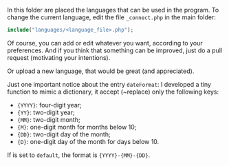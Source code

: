 In this folder are placed the languages that can be used in the program. To change the current language, edit the file ``_connect.php`` in the main folder:

```php
include("languages/<language_file>.php");
```

Of course, you can add or edit whatever you want, according to your preferences.
And if you think that something can be improved, just do a pull request (motivating your intentions).

Or upload a new language, that would be great (and appreciated).


Just one important notice about the entry ``dateFormat``:
I developed a tiny function to mimic a dictionary, it accept (~replace) only the following keys:
* ``{YYYY}``: four-digit year;
* ``{YY}``: two-digit year;
* ``{MM}``: two-digit month;
* ``{M}``: one-digit month for months below 10;
* ``{DD}``: two-digit day of the month;
* ``{D}``: one-digit day of the month for days below 10.

If is set to ``default``, the format is ``{YYYY}-{MM}-{DD}``.
